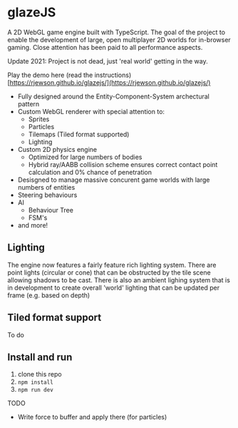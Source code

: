 # glazeJS

A 2D WebGL game engine built with TypeScript.  The goal of the project to enable the development of large, open multiplayer 2D worlds for in-browser gaming.  Close attention has been paid to all performance aspects.

Update 2021: Project is not dead, just 'real world' getting in the way.

Play the demo here (read the instructions) [https://rjewson.github.io/glazejs/](https://rjewson.github.io/glazejs/)

- Fully designed around the Entity-Component-System archectural pattern
- Custom WebGL renderer with special attention to:
    - Sprites
    - Particles
    - Tilemaps (Tiled format supported)
    - Lighting
- Custom 2D physics engine
    - Optimized for large numbers of bodies
    - Hybrid ray/AABB collision scheme ensures correct contact point calculation and 0% chance of penetration
- Desisgned to manage massive concurent game worlds with large numbers of entities
- Steering behaviours
- AI
    - Behaviour Tree
    - FSM's
- and more!

## Lighting

The engine now features a fairly feature rich lighting system.  There are point lights (circular or cone) that can be obstructed by the tile scene allowing shadows to be cast.  There is also an ambient lighing system that is in development to create overall 'world' lighting that can be updated per frame (e.g. based on depth)

## Tiled format support

To do
## Install and run

1. clone this repo
2. `npm install`
3. `npm run dev`

TODO
- Write force to buffer and apply there (for particles)
